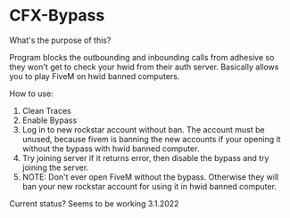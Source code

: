# CFX-Bypass

What's the purpose of this?

Program blocks the outbounding and inbounding calls from adhesive so they won't get to check your hwid from their auth server. Basically allows you to play FiveM on hwid banned computers.

How to use:
1. Clean Traces
2. Enable Bypass
3. Log in to new rockstar account without ban. The account must be unused, because fivem is banning the new accounts if your opening it without the bypass with hwid banned computer.
4. Try joining server if it returns error, then disable the bypass and try joining the server. 
5. NOTE: Don't ever open FiveM without the bypass. Otherwise they will ban your new rockstar account for using it in hwid banned computer.

Current status?
Seems to be working 3.1.2022
